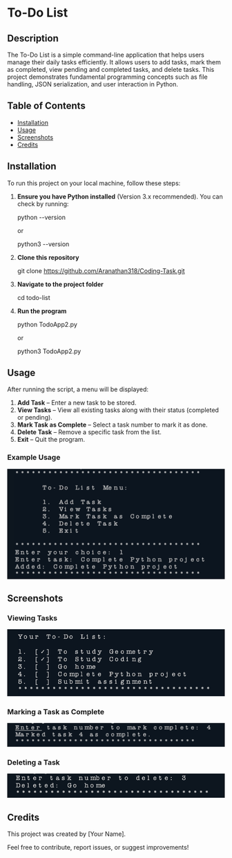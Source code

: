 # To-Do List

## Description
The To-Do List is a simple command-line application that helps users manage their daily tasks efficiently. It allows users to add tasks, mark them as completed, view pending and completed tasks, and delete tasks. This project demonstrates fundamental programming concepts such as file handling, JSON serialization, and user interaction in Python.

## Table of Contents
- [Installation](#installation)
- [Usage](#usage)
- [Screenshots](#screenshots)
- [Credits](#credits)

## Installation
To run this project on your local machine, follow these steps:

1. **Ensure you have Python installed** (Version 3.x recommended). You can check by running:

   python --version

   or

   python3 --version

2. **Clone this repository**
   
   git clone https://github.com/Aranathan318/Coding-Task.git

3. **Navigate to the project folder**

   cd todo-list

4. **Run the program**

   python TodoApp2.py

   or
 
   python3 TodoApp2.py

## Usage
After running the script, a menu will be displayed:

1. **Add Task** – Enter a new task to be stored.
2. **View Tasks** – View all existing tasks along with their status (completed or pending).
3. **Mark Task as Complete** – Select a task number to mark it as done.
4. **Delete Task** – Remove a specific task from the list.
5. **Exit** – Quit the program.

### Example Usage

![Example Usage](Images/Screenshot%202025-03-25%20at%2017.05.36.png)

## Screenshots
### Viewing Tasks
<img src="Images/Screenshot 2025-03-25 at 17.08.16.png">

### Marking a Task as Complete
![Marking a task as complete ](Images/Screenshot%202025-03-25%20at%2017.09.34.png)

### Deleting a Task
![Deleting a task](Images/Screenshot%202025-03-25%20at%2017.10.03.png)

## Credits
This project was created by [Your Name].

Feel free to contribute, report issues, or suggest improvements!

